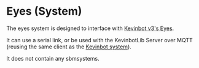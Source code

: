 # Eyes (System)

The eyes system is designed to interface with [Kevinbot v3's Eyes](https://github.com/meowmeowahr/KevinbotV3-Eyes).

It can use a serial link, or be used with the KevinbotLib Server over MQTT (reusing the same client as the [Kevinbot system](kevinbot.md)).

It does not contain any sbmsystems.